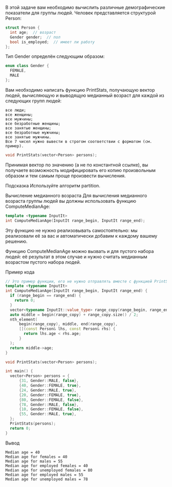 В этой задаче вам необходимо вычислить различные демографические показатели для группы людей. Человек представляется структурой Person:
```cpp
struct Person {
  int age;  // возраст
  Gender gender;  // пол
  bool is_employed;  // имеет ли работу
};
```
Тип Gender определён следующим образом:
```cpp
enum class Gender {
  FEMALE,
  MALE
};
```
Вам необходимо написать функцию PrintStats, получающую вектор людей, вычисляющую и выводящую медианный возраст для каждой из следующих групп людей:
```
все люди;
все женщины;
все мужчины;
все безработные женщины;
все занятые женщины;
все безработные мужчины;
все занятые мужчины.
Все 7 чисел нужно вывести в строгом соответствии с форматом (см. пример).
```
```cpp
void PrintStats(vector<Person> persons);
```
Принимая вектор по значению (а не по константной ссылке), вы получаете возможность модифицировать его копию произвольным образом и тем самым проще произвести вычисления.

Подсказка
Используйте алгоритм partition.

Вычисление медианного возраста
Для вычисления медианного возраста группы людей вы должны использовать функцию ComputeMedianAge:
```cpp
template <typename InputIt>
int ComputeMedianAge(InputIt range_begin, InputIt range_end);
```
Эту функцию не нужно реализовывать самостоятельно: мы реализовали её за вас и автоматически добавим к каждому вашему решению.

Функцию ComputeMedianAge можно вызвать и для пустого набора людей: её результат в этом случае и нужно считать медианным возрастом пустого набора людей.

Пример кода
```cpp
// Это пример функции, его не нужно отправлять вместе с функцией PrintStats
template <typename InputIt>
int ComputeMedianAge(InputIt range_begin, InputIt range_end) {
  if (range_begin == range_end) {
    return 0;
  }
  vector<typename InputIt::value_type> range_copy(range_begin, range_end);
  auto middle = begin(range_copy) + range_copy.size() / 2;
  nth_element(
      begin(range_copy), middle, end(range_copy),
      [](const Person& lhs, const Person& rhs) {
        return lhs.age < rhs.age;
      }
  );
  return middle->age;
}

void PrintStats(vector<Person> persons);

int main() {
  vector<Person> persons = {
      {31, Gender::MALE, false},
      {40, Gender::FEMALE, true},
      {24, Gender::MALE, true},
      {20, Gender::FEMALE, true},
      {80, Gender::FEMALE, false},
      {78, Gender::MALE, false},
      {10, Gender::FEMALE, false},
      {55, Gender::MALE, true},
  };
  PrintStats(persons);
  return 0;
}
```
Вывод
```
Median age = 40
Median age for females = 40
Median age for males = 55
Median age for employed females = 40
Median age for unemployed females = 80
Median age for employed males = 55
Median age for unemployed males = 78
```
